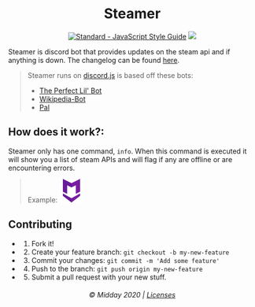 <h1 align="center"> Steamer </h1>
<p align="center">
    <a href="https://standardjs.com"><img src="https://img.shields.io/badge/code_style-standard-brightgreen.svg" alt="Standard - JavaScript Style Guide"></a>
    <a href=""><img src="https://img.shields.io/badge/Discord-Add%20Bot-7289DA.svg" /></a>
</p>

Steamer is discord bot that provides updates on the steam api and if anything is down. The changelog can be found [here](https://github.com/MiddayClouds/Steamer/releases).
> Steamer runs on <a href="">discord.js</a> is based off these bots:
> - <a href="https://gist.github.com/eslachance/3349734a98d30011bb202f47342601d3">The Perfect Lil' Bot</a>
> - <a href="https://github.com/julianYaman/wikipedia-bot">Wikipedia-Bot</a>
> - <a href="https://github.com/MiddayClouds/pal">Pal</a>

## How does it work?:
Steamer only has one command, `info`. When this command is executed it will show you a list of steam APIs and will flag if any are offline or are encountering errors.
> Example:
> ![alt text](https://github.com/adam-p/markdown-here/raw/master/src/common/images/icon48.png "Logo Title Text 1")

## Contributing
- 1. Fork it!
- 2. Create your feature branch: `git checkout -b my-new-feature`
- 3. Commit your changes: `git commit -m 'Add some feature'`
- 4. Push to the branch: `git push origin my-new-feature`
- 5. Submit a pull request with your new stuff.

<h6 align="center">  © Midday 2020 | <a href="">Licenses</a> </h6>
